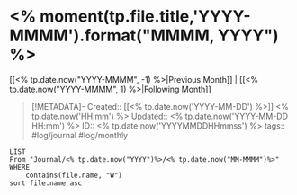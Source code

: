# <% moment(tp.file.title,'YYYY-MMMM').format("MMMM, YYYY") %>

[[<% tp.date.now("YYYY-MMMM", -1) %>|Previous Month]] | [[<% tp.date.now("YYYY-MMMM", 1) %>|Following Month]]

> [!METADATA]-
> Created:: [[<% tp.date.now('YYYY-MM-DD') %>]] <% tp.date.now('HH:mm') %>
> Updated:: <% tp.date.now('YYYY-MM-DD HH:mm') %>
> ID:: <% tp.date.now('YYYYMMDDHHmmss') %>
> tags:: #log/journal #log/monthly 

```dataview
LIST 
From "Journal/<% tp.date.now("YYYY")%>/<% tp.date.now("MM-MMMM")%>"
WHERE 
	contains(file.name, "W")
sort file.name asc
```



